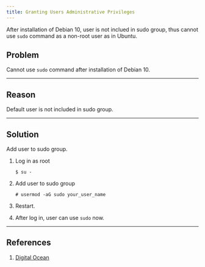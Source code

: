 ```yaml
---
title: Granting Users Administrative Privileges
---
```


After installation of Debian 10, user is not inclued in sudo group, thus cannot use `sudo` command as a non-root user as in Ubuntu.

<!--more-->
## Problem
Cannot use `sudo` command after installation of Debian 10.

---

## Reason
Default user is not included in sudo group.

---

## Solution
Add user to sudo group.

1. Log in as root
    ```
    $ su -
    ```

2. Add user to sudo group
    ```
    # usermod -aG sudo your_user_name
    ```

3. Restart.

4. After log in, user can use `sudo` now.

---

## References

1. [Digital Ocean](https://www.digitalocean.com/community/tutorials/how-to-add-delete-and-grant-sudo-privileges-to-users-on-a-debian-vps)
